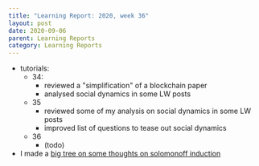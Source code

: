 ```yaml
---
title: "Learning Report: 2020, week 36"
layout: post
date: 2020-09-06
parent: Learning Reports
category: Learning Reports
---
```


* tutorials:
  * 34:
    * reviewed a "simplification" of a blockchain paper
    * analysed social dynamics in some LW posts
  * 35
    * reviewed some of my analysis on social dynamics in some LW posts
    * improved list of questions to tease out social dynamics
  * 36
    * (todo)
* I made a [big tree on some thoughts on solomonoff induction](../../files/pdfs/2020-08-31-solomonoff-induction.pdf)
